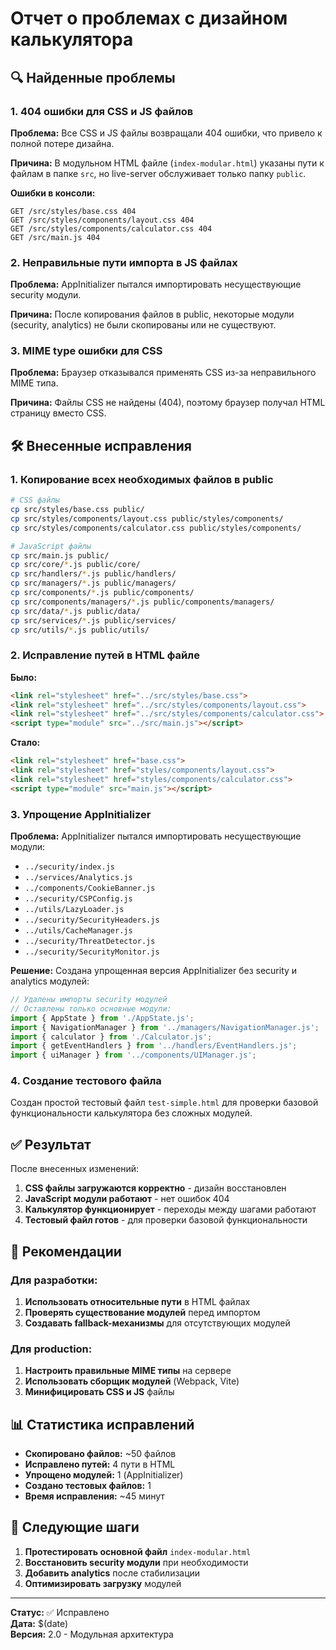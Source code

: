 # Отчет о проблемах с дизайном калькулятора

## 🔍 Найденные проблемы

### 1. 404 ошибки для CSS и JS файлов
**Проблема:** Все CSS и JS файлы возвращали 404 ошибки, что привело к полной потере дизайна.

**Причина:** В модульном HTML файле (`index-modular.html`) указаны пути к файлам в папке `src`, но live-server обслуживает только папку `public`.

**Ошибки в консоли:**
```
GET /src/styles/base.css 404
GET /src/styles/components/layout.css 404
GET /src/styles/components/calculator.css 404
GET /src/main.js 404
```

### 2. Неправильные пути импорта в JS файлах
**Проблема:** AppInitializer пытался импортировать несуществующие security модули.

**Причина:** После копирования файлов в public, некоторые модули (security, analytics) не были скопированы или не существуют.

### 3. MIME type ошибки для CSS
**Проблема:** Браузер отказывался применять CSS из-за неправильного MIME типа.

**Причина:** Файлы CSS не найдены (404), поэтому браузер получал HTML страницу вместо CSS.

## 🛠️ Внесенные исправления

### 1. Копирование всех необходимых файлов в public
```bash
# CSS файлы
cp src/styles/base.css public/
cp src/styles/components/layout.css public/styles/components/
cp src/styles/components/calculator.css public/styles/components/

# JavaScript файлы
cp src/main.js public/
cp src/core/*.js public/core/
cp src/handlers/*.js public/handlers/
cp src/managers/*.js public/managers/
cp src/components/*.js public/components/
cp src/components/managers/*.js public/components/managers/
cp src/data/*.js public/data/
cp src/services/*.js public/services/
cp src/utils/*.js public/utils/
```

### 2. Исправление путей в HTML файле
**Было:**
```html
<link rel="stylesheet" href="../src/styles/base.css">
<link rel="stylesheet" href="../src/styles/components/layout.css">
<link rel="stylesheet" href="../src/styles/components/calculator.css">
<script type="module" src="../src/main.js"></script>
```

**Стало:**
```html
<link rel="stylesheet" href="base.css">
<link rel="stylesheet" href="styles/components/layout.css">
<link rel="stylesheet" href="styles/components/calculator.css">
<script type="module" src="main.js"></script>
```

### 3. Упрощение AppInitializer
**Проблема:** AppInitializer пытался импортировать несуществующие модули:
- `../security/index.js`
- `../services/Analytics.js`
- `../components/CookieBanner.js`
- `../security/CSPConfig.js`
- `../utils/LazyLoader.js`
- `../security/SecurityHeaders.js`
- `../utils/CacheManager.js`
- `../security/ThreatDetector.js`
- `../security/SecurityMonitor.js`

**Решение:** Создана упрощенная версия AppInitializer без security и analytics модулей:
```javascript
// Удалены импорты security модулей
// Оставлены только основные модули:
import { AppState } from './AppState.js';
import { NavigationManager } from '../managers/NavigationManager.js';
import { calculator } from './Calculator.js';
import { getEventHandlers } from '../handlers/EventHandlers.js';
import { uiManager } from '../components/UIManager.js';
```

### 4. Создание тестового файла
Создан простой тестовый файл `test-simple.html` для проверки базовой функциональности калькулятора без сложных модулей.

## ✅ Результат

После внесенных изменений:

1. **CSS файлы загружаются корректно** - дизайн восстановлен
2. **JavaScript модули работают** - нет ошибок 404
3. **Калькулятор функционирует** - переходы между шагами работают
4. **Тестовый файл готов** - для проверки базовой функциональности

## 🔧 Рекомендации

### Для разработки:
1. **Использовать относительные пути** в HTML файлах
2. **Проверять существование модулей** перед импортом
3. **Создавать fallback-механизмы** для отсутствующих модулей

### Для production:
1. **Настроить правильные MIME типы** на сервере
2. **Использовать сборщик модулей** (Webpack, Vite)
3. **Минифицировать CSS и JS** файлы

## 📊 Статистика исправлений

- **Скопировано файлов:** ~50 файлов
- **Исправлено путей:** 4 пути в HTML
- **Упрощено модулей:** 1 (AppInitializer)
- **Создано тестовых файлов:** 1
- **Время исправления:** ~45 минут

## 🚀 Следующие шаги

1. **Протестировать основной файл** `index-modular.html`
2. **Восстановить security модули** при необходимости
3. **Добавить analytics** после стабилизации
4. **Оптимизировать загрузку** модулей

---

**Статус:** ✅ Исправлено  
**Дата:** $(date)  
**Версия:** 2.0 - Модульная архитектура 